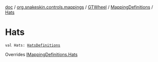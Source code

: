 [doc](../../../index.md) / [org.snakeskin.controls.mappings](../../index.md) / [GTWheel](../index.md) / [MappingDefinitions](index.md) / [Hats](./-hats.md)

# Hats

`val Hats: `[`HatsDefinitions`](-hats-definitions/index.md)

Overrides [IMappingDefinitions.Hats](../../-i-mapping-definitions/-hats.md)

